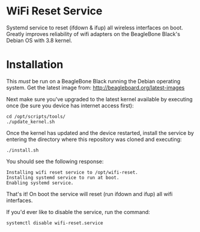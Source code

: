 WiFi Reset Service
==================

Systemd service to reset (ifdown &amp; ifup) all wireless interfaces on boot.  Greatly improves reliability of wifi adapters on the BeagleBone Black's Debian OS with 3.8 kernel.

Installation
============

This *must* be run on a BeagleBone Black running the Debian operating system.  Get the latest image from: http://beagleboard.org/latest-images

Next make sure you've upgraded to the latest kernel available by executing once (be sure you device has internet access first):

````
cd /opt/scripts/tools/
./update_kernel.sh
````

Once the kernel has updated and the device restarted, install the service by entering the directory where this repository was cloned and executing:

````
./install.sh
````

You should see the following response:

````
Installing wifi reset service to /opt/wifi-reset.
Installing systemd service to run at boot.
Enabling systemd service.
````

That's it!  On boot the service will reset (run ifdown and ifup) all wifi interfaces.

If you'd ever like to disable the service, run the command:

````
systemctl disable wifi-reset.service
````
